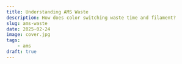 ```yaml
---
title: Understanding AMS Waste
description: How does color switching waste time and filament?
slug: ams-waste
date: 2025-02-24
image: cover.jpg
tags:
    - ams
draft: true
---
```

